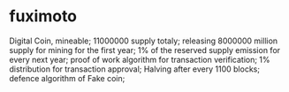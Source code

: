 # fuximoto
Digital Coin, mineable;
11000000 supply totaly;
releasing 8000000 million supply for mining for the first year;
1% of the reserved supply emission for every next year; 
proof of work algorithm for transaction verification;
1% distribution for  transaction approval; 
Halving after every 1100 blocks;
defence algorithm of Fake coin; 
